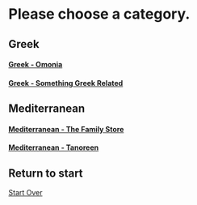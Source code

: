 # Please choose a category.

## Greek  
#### [Greek - Omonia](greek/omonia.md)
#### [Greek - Something Greek Related](greek/smthgreek.md)

## Mediterranean  
#### [Mediterranean - The Family Store](mediterranean/family.md)
#### [Mediterranean - Tanoreen](mediterranean/family.md)

## Return to start
[Start Over](../home.md) 

